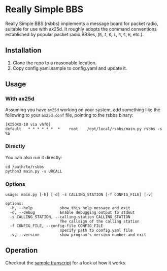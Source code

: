 # Really Simple BBS

Really Simple BBS (rsbbs) implements a message board for packet radio, suitable for use with ax25d. It roughly adopts the command conventions established by popular packet radio BBSes, (`B`, `J`, `K`, `L`, `R`, `S`, `H`, etc.).

## Installation

1. Clone the repo to a reasonable location.
2. Copy config.yaml.sample to config.yaml and update it.

## Usage

### With ax25d

Assuming you have `ax25d` working on your system, add something like the following to your `ax25d.conf` file, pointing to the rsbbs binary:

```
[KI5QKX-10 via vhf0]
default   * * * * * *  *    root    /opt/local/rsbbs/main.py rsbbs -s %S
```

### Directly

You can also run it directly:
```
cd /path/to/rsbbs
python3 main.py -s URCALL
```

### Options

```
usage: main.py [-h] [-d] -s CALLING_STATION [-f CONFIG_FILE] [-v]

options:
  -h, --help            show this help message and exit
  -d, --debug           Enable debugging output to stdout
  -s CALLING_STATION, --calling-station CALLING_STATION
                        The callsign of the calling station
  -f CONFIG_FILE, --config-file CONFIG_FILE
                        specify path to config.yaml file
  -v, --version         show program's version number and exit
```

## Operation

Checkout the [sample transcript](sample_transcript.txt) for a look at how it works.

